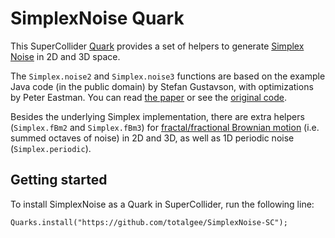 # SimplexNoise Quark

This SuperCollider [Quark](http://doc.sccode.org/Guides/UsingQuarks.html)
provides a set of helpers to generate
[Simplex Noise](https://en.wikipedia.org/wiki/Simplex_noise)
in 2D and 3D space.

The `Simplex.noise2` and `Simplex.noise3` functions are based on
the example Java code (in the public domain) by Stefan Gustavson,
with optimizations by Peter Eastman. You can read
[the paper](http://staffwww.itn.liu.se/~stegu/simplexnoise/simplexnoise.pdf)
or see the [original code](http://weber.itn.liu.se/~stegu/simplexnoise/SimplexNoise.java).

Besides the underlying Simplex implementation, there are extra
helpers (`Simplex.fBm2` and `Simplex.fBm3`) for
[fractal/fractional Brownian motion](https://en.wikipedia.org/wiki/Fractional_Brownian_motion)
(i.e. summed octaves of noise) in 2D and 3D, as well as
1D periodic noise (`Simplex.periodic`).

## Getting started
To install SimplexNoise as a Quark in SuperCollider, run the
following line:

```supercollider
Quarks.install("https://github.com/totalgee/SimplexNoise-SC");
```
